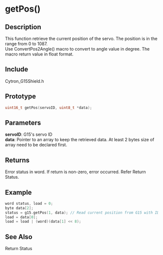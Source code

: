 # getPos() #

## Description ##
This function retrieve the current position of the servo. The position is in the range from 0 to 1087.<br/>
Use ConvertPos2Angle() macro to convert to angle value in degree. The macro return value in float format.

## Include ##
Cytron_G15Shield.h

## Prototype ##
```c
uint16_t getPos(servoID, uint8_t *data);
```

## Parameters ##
**servoID**: G15's servo ID<br/>
**data**: Pointer to an array to keep the retrieved data. At least 2 bytes size of array need to be declared first.

## Returns ##
Error status in word. If return is non-zero, error occurred. Refer Return Status.

## Example ##
```c
word status, load = 0;
byte data[2];
status = g15.getPos(1, data); // Read current position from G15 with ID number 1
load = data[0];
load = load | (word)(data[1] << 8);
```

## See Also ##
Return Status